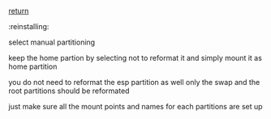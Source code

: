 [return](bootableusb)

:reinstalling:

select manual partitioning

keep the home partion
by selecting not to reformat it
and simply mount it as home partition

you do not need to reformat the esp
partition as well only the swap
and the root partitions should be
reformated

just make sure all the mount points
and names for each partitions are 
set up


